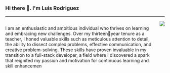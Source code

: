 ### Hi there 👋. I'm Luis Rodriguez
<hr>
<div style='display: flex'>
  <p style='float:left'>I am an enthusiastic and
ambitious individual who thrives
on learning and embracing new
challenges. Over my thirteenyear tenure as a teacher, I honed
valuable skills such as
meticulous attention to detail,
the ability to dissect complex
problems, effective
communication, and creative
problem-solving.
These skills have proven
invaluable in my transition to a
full-stack developer, a field
where I discovered a spark that
reignited my passion and
motivation for continuous
learning and skill enhancemen</p>
  <img src='https://farm3.static.flickr.com/2515/3911058195_c806128b89_m.jpg' style='float:right;margin-left:10px'>
</div>

<!--
**LuisValrod/LuisValrod** is a ✨ _special_ ✨ repository because its `README.md` (this file) appears on your GitHub profile.

Here are some ideas to get you started:

- 🔭 I’m currently working on ...
- 🌱 I’m currently learning ...
- 👯 I’m looking to collaborate on ...
- 🤔 I’m looking for help with ...
- 💬 Ask me about ...
- 📫 How to reach me: ...
- 😄 Pronouns: ...
- ⚡ Fun fact: ...
-->
